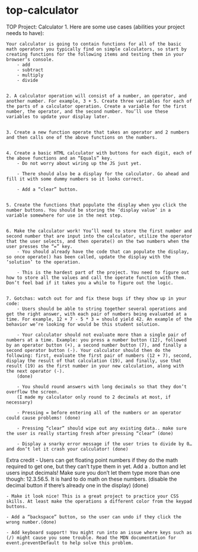 # top-calculator
TOP Project: Calculator
    1. Here are some use cases (abilities your project needs to have):

    Your calculator is going to contain functions for all of the basic math operators you typically find on simple calculators, so start by creating functions for the following items and testing them in your browser’s console.
        - add
        - subtract
        - multiply
        - divide


    2. A calculator operation will consist of a number, an operator, and another number. For example, 3 + 5. Create three variables for each of the parts of a calculator operation. Create a variable for the first number, the operator, and the second number. You’ll use these variables to update your display later.


    3. Create a new function operate that takes an operator and 2 numbers and then calls one of the above functions on the numbers.


    4. Create a basic HTML calculator with buttons for each digit, each of the above functions and an “Equals” key.
        - Do not worry about wiring up the JS just yet.

        - There should also be a display for the calculator. Go ahead and fill it with some dummy numbers so it looks correct.

        - Add a “clear” button.


    5. Create the functions that populate the display when you click the number buttons. You should be storing the ‘display value’ in a variable somewhere for use in the next step.


    6. Make the calculator work! You’ll need to store the first number and second number that are input into the calculator, utilize the operator that the user selects, and then operate() on the two numbers when the user presses the “=” key.
        - You should already have the code that can populate the display, so once operate() has been called, update the display with the ‘solution’ to the operation.

        - This is the hardest part of the project. You need to figure out how to store all the values and call the operate function with them. Don’t feel bad if it takes you a while to figure out the logic.


    7. Gotchas: watch out for and fix these bugs if they show up in your code:
        - Users should be able to string together several operations and get the right answer, with each pair of numbers being evaluated at a time. For example, 12 + 7 - 5 * 3 = should yield 42. An example of the behavior we’re looking for would be this student solution.

        - Your calculator should not evaluate more than a single pair of numbers at a time. Example: you press a number button (12), followed by an operator button (+), a second number button (7), and finally a second operator button (-). Your calculator should then do the following: first, evaluate the first pair of numbers (12 + 7), second, display the result of that calculation (19), and finally, use that result (19) as the first number in your new calculation, along with the next operator (-).
        (done)

        - You should round answers with long decimals so that they don’t overflow the screen.
        (I made my calculator only round to 2 decimals at most, if necessary)

        - Pressing = before entering all of the numbers or an operator could cause problems! (done)

        - Pressing “clear” should wipe out any existing data.. make sure the user is really starting fresh after pressing “clear” (done)

        - Display a snarky error message if the user tries to divide by 0… and don’t let it crash your calculator! (done)



Extra credit
    - Users can get floating point numbers if they do the math required to get one, but they can’t type them in yet. Add a . button and let users input decimals! Make sure you don’t let them type more than one though: 12.3.56.5. It is hard to do math on these numbers. (disable the decimal button if there’s already one in the display)
    (done)

    - Make it look nice! This is a great project to practice your CSS skills. At least make the operations a different color from the keypad buttons.

    - Add a “backspace” button, so the user can undo if they click the wrong number.(done)

    - Add keyboard support! You might run into an issue where keys such as (/) might cause you some trouble. Read the MDN documentation for event.preventDefault to help solve this problem.

